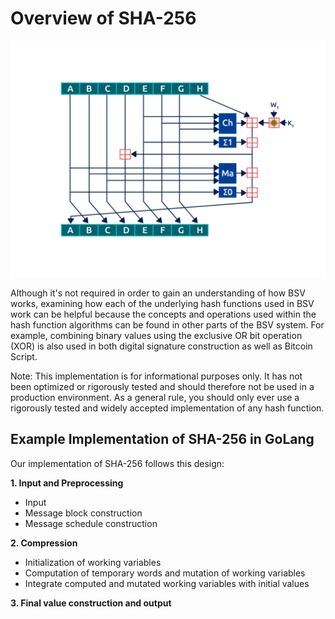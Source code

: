 # Overview of SHA-256

![](../.gitbook/assets/BSVA-HashFunctions_Ch3L1_DA1.gif)

Although it's not required in order to gain an understanding of how BSV works, examining how each of the underlying hash functions used in BSV work can be helpful because the concepts and operations used within the hash function algorithms can be found in other parts of the BSV system. For example, combining binary values using the exclusive OR bit operation (XOR) is also used in both digital signature construction as well as Bitcoin Script.

Note: This implementation is for informational purposes only. It has not been optimized or rigorously tested and should therefore not be used in a production environment. As a general rule, you should only ever use a rigorously tested and widely accepted implementation of any hash function.

## Example Implementation of SHA-256 in GoLang

Our implementation of SHA-256 follows this design:

**1. Input and Preprocessing**

* Input
* Message block construction
* Message schedule construction

**2. Compression**

* Initialization of working variables
* Computation of temporary words and mutation of working variables
* Integrate computed and mutated working variables with initial values

**3. Final value construction and output**

